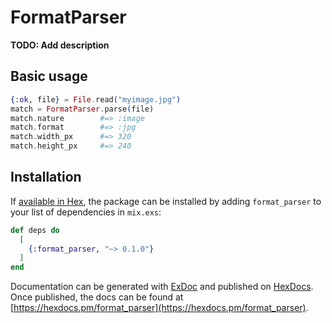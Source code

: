 # FormatParser

**TODO: Add description**

## Basic usage

```elixir
{:ok, file} = File.read("myimage.jpg")
match = FormatParser.parse(file)
match.nature        #=> :image
match.format        #=> :jpg
match.width_px      #=> 320
match.height_px     #=> 240
```

## Installation

If [available in Hex](https://hex.pm/docs/publish), the package can be installed
by adding `format_parser` to your list of dependencies in `mix.exs`:

```elixir
def deps do
  [
    {:format_parser, "~> 0.1.0"}
  ]
end
```

Documentation can be generated with [ExDoc](https://github.com/elixir-lang/ex_doc)
and published on [HexDocs](https://hexdocs.pm). Once published, the docs can
be found at [https://hexdocs.pm/format_parser](https://hexdocs.pm/format_parser).

